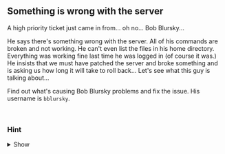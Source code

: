 ## Something is wrong with the server

A high priority ticket just came in from... oh no... Bob Blursky...

He says there's something wrong with the server. All of his commands are broken and not working. He can't even list the files in his home directory. Everything was working fine last time he was logged in (of course it was.) He insists that we must have patched the server and broke something and is asking us how long it will take to roll back... Let's see what this guy is talking about...

Find out what's causing Bob Blursky problems and fix the issue. His username is `bblursky`.

<br>

### Hint
<details>
<summary>Show</summary>
<br>
Think about which files are run upon a user logging in. Is there anything wrong in there?

</details>